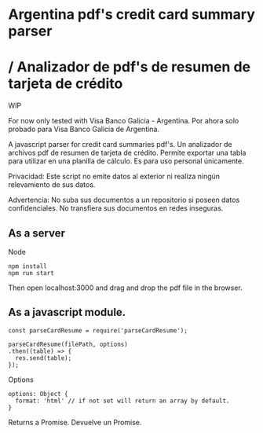 # Argentina pdf's credit card summary parser
# / Analizador de pdf's de resumen de tarjeta de crédito

WIP

For now only tested with Visa Banco Galicia - Argentina.
Por ahora solo probado para Visa Banco Galicia de Argentina.

A javascript parser for credit card summaries pdf's.
Un analizador de archivos pdf de resumen de tarjeta de crédito. Permite exportar una tabla para utilizar en una planilla de cálculo. Es para uso personal únicamente.

Privacidad: Este script no emite datos al exterior ni realiza ningún relevamiento de sus datos.

Advertencia: No suba sus documentos a un repositorio si poseen datos confidenciales. No transfiera sus documentos en redes inseguras.

## As a server
Node
```
npm install
npm run start
```
Then open localhost:3000 and drag and drop the pdf file in the browser.

## As a javascript module.
```
const parseCardResume = require('parseCardResume');

parseCardResume(filePath, options)
.then((table) => {
  res.send(table);
});
```

Options
```
options: Object {
  format: 'html' // if not set will return an array by default.
}
```

Returns a Promise.
Devuelve un Promise.
